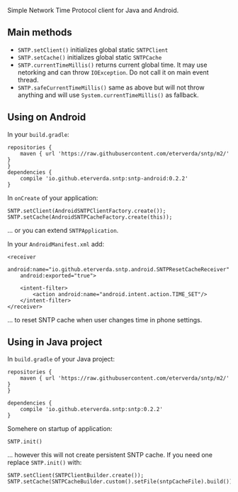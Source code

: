 Simple Network Time Protocol client for Java and Android.

Main methods
------------

- `SNTP.setClient()` initializes global static `SNTPClient`
- `SNTP.setCache()` initializes global static `SNTPCache`
- `SNTP.currentTimeMillis()` returns current global time. It may use netorking and can throw `IOException`. Do not call it on main event thread.
- `SNTP.safeCurrentTimeMillis()` same as above but will not throw anything and will use `System.currentTimeMillis()` as fallback.

Using on Android
----------------

In your `build.gradle`:

    repositories {
        maven { url 'https://raw.githubusercontent.com/eterverda/sntp/m2/' }
    }
    dependencies {
        compile 'io.github.eterverda.sntp:sntp-android:0.2.2'
    }

In `onCreate` of your application:

    SNTP.setClient(AndroidSNTPClientFactory.create());
    SNTP.setCache(AndroidSNTPCacheFactory.create(this));

... or you can extend `SNTPApplication`.

In your `AndroidManifest.xml` add:

    <receiver
        android:name="io.github.eterverda.sntp.android.SNTPResetCacheReceiver"
        android:exported="true">

        <intent-filter>
            <action android:name="android.intent.action.TIME_SET"/>
        </intent-filter>
    </receiver>

... to reset SNTP cache when user changes time in phone settings.

Using in Java project
---------------------


In `build.gradle` of your Java project:

    repositories {
        maven { url 'https://raw.githubusercontent.com/eterverda/sntp/m2/' }
    }

    dependencies {
        compile 'io.github.eterverda.sntp:sntp:0.2.2'
    }

Somehere on startup of application:

    SNTP.init()

... however this will not create persistent SNTP cache. If you need one replace `SNTP.init()` with:

    SNTP.setClient(SNTPClientBuilder.create());
    SNTP.setCache(SNTPCacheBuilder.custom().setFile(sntpCacheFile).build());
